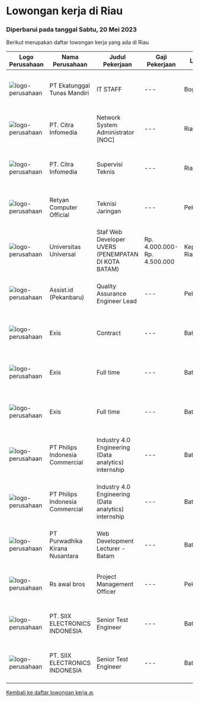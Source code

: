 
  # Lowongan kerja di Riau

  ### Diperbarui pada tanggal Sabtu, 20 Mei 2023

  Berikut merupakan daftar lowongan kerja yang ada di Riau

  |Logo Perusahaan | Nama Perusahaan | Judul Pekerjaan | Gaji Pekerjaan | Lokasi | Deskripsi | Tanggal diunggah | Pranala |
  | -------------- | --------------- | --------------- | --------- | --------- | -------------- | ------- | ----------- |
  |![logo-perusahaan](https://image-service-cdn.seek.com.au/dd65320e13a69039d580dc1d79e737ef4b54ec33/ee4dce1061f3f616224767ad58cb2fc751b8d2dc)|PT Ekatunggal Tunas Mandiri|IT STAFF|---|Bogor|"Anda Seorang Yang Proaktif, Komunikatif &amp; Menyukai Pekerjaan Bidang IT ?"PT. Ekatunggal Tunas Mandiri adalah perusahaan yang sedang berkembang...|Rabu, 10 Mei 2023|https://www.jobstreet.co.id/id/job/it-staff-4328458?token=0~5b2f54f6-8c05-4a8b-8cda-981bfc9c9521&sectionRank=1&jobId=jobstreet-id-job-4328458|
|![logo-perusahaan](https://image-service-cdn.seek.com.au/67243386a7c5ed9222b5f08f04b8c2cdd2a2a536/ee4dce1061f3f616224767ad58cb2fc751b8d2dc)|PT. Citra Infomedia|Network System Administrator [NOC]|---|Riau|PT. Citra Infomedia Perusahaan Penyedia Jasa Internet (ISP) membutuhkan Staf Network System Administrator [NOC] yang kompeten di bidangnya.Tanggung...|Jumat, 12 Mei 2023|https://www.jobstreet.co.id/id/job/network-system-administrator-%5Bnoc%5D-4330708?token=0~5b2f54f6-8c05-4a8b-8cda-981bfc9c9521&sectionRank=2&jobId=jobstreet-id-job-4330708|
|![logo-perusahaan](https://image-service-cdn.seek.com.au/67243386a7c5ed9222b5f08f04b8c2cdd2a2a536/ee4dce1061f3f616224767ad58cb2fc751b8d2dc)|PT. Citra Infomedia|Supervisi Teknis|---|Riau|Tanggung Jawab Pekerjaan : Mengawasi dan memonitor jaringan. Menyusun agenda teknis. Mengawasi aktivitas personil teknis. Melakukan koordinasi hasil...|Jumat, 12 Mei 2023|https://www.jobstreet.co.id/id/job/supervisi-teknis-4330841?token=0~5b2f54f6-8c05-4a8b-8cda-981bfc9c9521&sectionRank=3&jobId=jobstreet-id-job-4330841|
|![logo-perusahaan](https://image-service-cdn.seek.com.au/db4086fe20b3d7afd12610d909b6bb63ba60ee7d/ee4dce1061f3f616224767ad58cb2fc751b8d2dc)|Retyan Computer Official|Teknisi Jaringan|---|Pekanbaru|Kualifikasi : Mempunyai pengalaman pemasangan jaringan Memiliki sim A dan sim C Umur 18 - 30 tahun Memiliki kemauan belajar Mampu bekerja dalam tim...|Kamis, 11 Mei 2023|https://www.jobstreet.co.id/id/job/teknisi-jaringan-4329880?token=0~5b2f54f6-8c05-4a8b-8cda-981bfc9c9521&sectionRank=4&jobId=jobstreet-id-job-4329880|
|![logo-perusahaan](https://image-service-cdn.seek.com.au/872a4f5f67ec54088d1d3b199ea228bef1b40ae9/ee4dce1061f3f616224767ad58cb2fc751b8d2dc)|Universitas Universal|Staf Web Developer UVERS (PENEMPATAN DI KOTA BATAM)|Rp. 4.000.000-Rp. 4.500.000|Kepulauan Riau|-Minimal Lulusan S1 Bidang Ilmu Komputer/ Pemrograman-Menguasai konsep web dasar (PHP,HTML,JavaScript,Jquery,etc)-Menguasai framework Laravel dan...|Kamis, 27 April 2023|https://www.jobstreet.co.id/id/job/staf-web-developer-uvers-penempatan-di-kota-batam-4309951?token=0~5b2f54f6-8c05-4a8b-8cda-981bfc9c9521&sectionRank=5&jobId=jobstreet-id-job-4309951|
|![logo-perusahaan](https://i.ibb.co/sqvTCh9/112815900-stock-vector-no-image-available-icon-flat-vector.webp)|Assist.id (Pekanbaru)|Quality Assurance Engineer Lead|---|Pekanbaru|Kualifikasi Pekerjaan: Pengalaman minimal 3 tahun sebagai Quality Assurance Engineer Lead Memiliki kemampuan leadership yang baik Memiliki kemampuan...|Rabu, 10 Mei 2023|https://www.jobstreet.co.id/id/job/quality-assurance-engineer-lead-4326553?token=0~5b2f54f6-8c05-4a8b-8cda-981bfc9c9521&sectionRank=6&jobId=jobstreet-id-job-4326553|
|![logo-perusahaan](https://i.ibb.co/sqvTCh9/112815900-stock-vector-no-image-available-icon-flat-vector.webp)|Exis|Contract|---|Batam|Industry: IT ServicesWork Experience: 4-5 yearsCity: Batam CityState/Province: RiauZip/Postal Code: 29433Job DescriptionPlease note that this is a...|Jumat, 19 Mei 2023|https://www.jobstreet.co.id/id/job/contract-1035741984?token=0~5b2f54f6-8c05-4a8b-8cda-981bfc9c9521&sectionRank=7&jobId=jobstreet-id-job-1035741984|
|![logo-perusahaan](https://i.ibb.co/sqvTCh9/112815900-stock-vector-no-image-available-icon-flat-vector.webp)|Exis|Full time|---|Batam|Industry: IT ServicesWork Experience: 1-3 yearsCity: Batam CityState/Province: RiauZip/Postal Code: 29433Job Description Working technical knowledge...|Jumat, 19 Mei 2023|https://www.jobstreet.co.id/id/job/full-time-1035629028?token=0~5b2f54f6-8c05-4a8b-8cda-981bfc9c9521&sectionRank=8&jobId=jobstreet-id-job-1035629028|
|![logo-perusahaan](https://i.ibb.co/sqvTCh9/112815900-stock-vector-no-image-available-icon-flat-vector.webp)|Exis|Full time|---|Batam|Industry: IT ServicesWork Experience: 1-3 yearsCity: Batam CityState/Province: RiauZip/Postal Code: 29433Job Description Working technical knowledge...|Jumat, 19 Mei 2023|https://www.jobstreet.co.id/id/job/full-time-1035772453?token=0~5b2f54f6-8c05-4a8b-8cda-981bfc9c9521&sectionRank=9&jobId=jobstreet-id-job-1035772453|
|![logo-perusahaan](https://image-service-cdn.seek.com.au/da470042a30c3b7dbce10e0c4733b0c9ec6fec9a/ee4dce1061f3f616224767ad58cb2fc751b8d2dc)|PT Philips Indonesia Commercial|Industry 4.0 Engineering (Data analytics) internship|---|Batam|Job TitleIndustry 4.0 Engineering (Data analytics) internshipJob DescriptionPhilips is a global leader in health technology, committed to improving...|Jumat, 19 Mei 2023|https://www.jobstreet.co.id/id/job/industry-4.0-engineering-data-analytics-internship-1035513062?token=0~5b2f54f6-8c05-4a8b-8cda-981bfc9c9521&sectionRank=10&jobId=jobstreet-id-job-1035513062|
|![logo-perusahaan](https://image-service-cdn.seek.com.au/da470042a30c3b7dbce10e0c4733b0c9ec6fec9a/ee4dce1061f3f616224767ad58cb2fc751b8d2dc)|PT Philips Indonesia Commercial|Industry 4.0 Engineering (Data analytics) internship|---|Batam|Job TitleIndustry 4.0 Engineering (Data analytics) internshipJob DescriptionPhilips is a global leader in health technology, committed to improving...|Jumat, 19 Mei 2023|https://www.jobstreet.co.id/id/job/industry-4.0-engineering-data-analytics-internship-1035770573?token=0~5b2f54f6-8c05-4a8b-8cda-981bfc9c9521&sectionRank=11&jobId=jobstreet-id-job-1035770573|
|![logo-perusahaan](https://image-service-cdn.seek.com.au/f490edce533aadf87f58ecd69e107594ddf6a509/ee4dce1061f3f616224767ad58cb2fc751b8d2dc)|PT Purwadhika Kirana Nusantara|Web Development Lecturer - Batam|---|Batam|Job description &amp; requirementsPurwadhika is now looking for Full Stack Web Development Lecturer who wants to join our team and grow with us. If...|Kamis, 18 Mei 2023|https://www.jobstreet.co.id/id/job/web-development-lecturer-batam-1035809474?token=0~5b2f54f6-8c05-4a8b-8cda-981bfc9c9521&sectionRank=12&jobId=jobstreet-id-job-1035809474|
|![logo-perusahaan](https://i.ibb.co/sqvTCh9/112815900-stock-vector-no-image-available-icon-flat-vector.webp)|Rs awal bros|Project Management Officer|---|Pekanbaru|- Membentuk standar dan proses pengerjaan setiap proyek menjaga transparansi dari setiap proyek untuk membantu perusahaan membuat keputusan yang...|Kamis, 11 Mei 2023|https://www.jobstreet.co.id/id/job/project-management-officer-1035767329?token=0~5b2f54f6-8c05-4a8b-8cda-981bfc9c9521&sectionRank=13&jobId=jobstreet-id-job-1035767329|
|![logo-perusahaan](https://i.ibb.co/sqvTCh9/112815900-stock-vector-no-image-available-icon-flat-vector.webp)|PT. SIIX ELECTRONICS INDONESIA|Senior Test Engineer|---|Batam|- Kegiatan end to end mulai dari perencanaan, pelaksanaan, analisis dan pelaporan kegiatan pengujian. Pengujian akan dilakukan sebagian besar di...|Kamis, 11 Mei 2023|https://www.jobstreet.co.id/id/job/senior-test-engineer-1035767270?token=0~5b2f54f6-8c05-4a8b-8cda-981bfc9c9521&sectionRank=14&jobId=jobstreet-id-job-1035767270|
|![logo-perusahaan](https://i.ibb.co/sqvTCh9/112815900-stock-vector-no-image-available-icon-flat-vector.webp)|PT. SIIX ELECTRONICS INDONESIA|Senior Test Engineer|---|Batam|Deskripsi Pekerjaan- Kegiatan end to end mulai dari perencanaan, pelaksanaan, analisis dan pelaporan kegiatan pengujian. Pengujian akan dilakukan...|Rabu, 10 Mei 2023|https://www.jobstreet.co.id/id/job/senior-test-engineer-1035674978?token=0~5b2f54f6-8c05-4a8b-8cda-981bfc9c9521&sectionRank=15&jobId=jobstreet-id-job-1035674978|


  [Kembali ke daftar lowongan kerja 🔙](../README.md#daftar-lowongan-kerja)
  